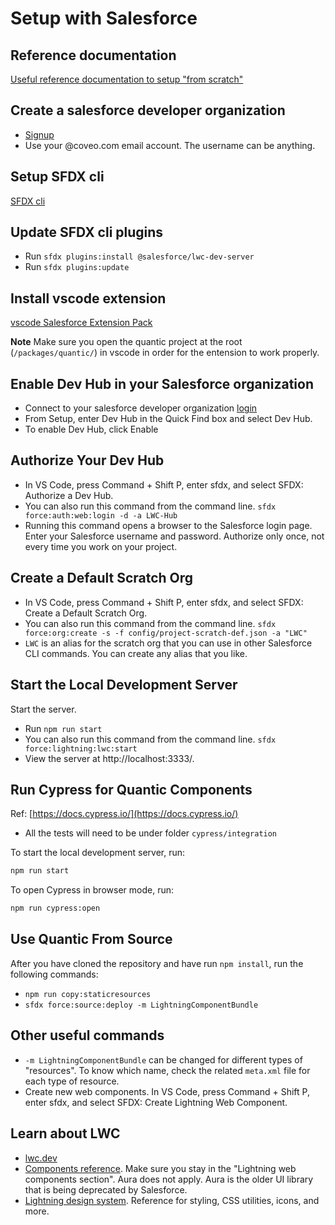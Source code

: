 # Setup with Salesforce

## Reference documentation

[Useful reference documentation to setup "from scratch"](https://developer.salesforce.com/docs/component-library/documentation/en/lwc/lwc.get_started_local_dev_setup)

## Create a salesforce developer organization

- [Signup](https://developer.salesforce.com/signup)
- Use your @coveo.com email account. The username can be anything.

## Setup SFDX cli

[SFDX cli](https://developer.salesforce.com/tools/sfdxcli)

## Update SFDX cli plugins

- Run `sfdx plugins:install @salesforce/lwc-dev-server`
- Run `sfdx plugins:update`

## Install vscode extension

[vscode Salesforce Extension Pack](https://marketplace.visualstudio.com/items?itemName=salesforce.salesforcedx-vscode)

**Note** Make sure you open the quantic project at the root (`/packages/quantic/`) in vscode in order for the entension to work properly.

## Enable Dev Hub in your Salesforce organization

- Connect to your salesforce developer organization [login](http://login.salesforce.com/)
- From Setup, enter Dev Hub in the Quick Find box and select Dev Hub.
- To enable Dev Hub, click Enable

## Authorize Your Dev Hub

- In VS Code, press Command + Shift P, enter sfdx, and select SFDX: Authorize a Dev Hub.
- You can also run this command from the command line. `sfdx force:auth:web:login -d -a LWC-Hub`
- Running this command opens a browser to the Salesforce login page. Enter your Salesforce username and password. Authorize only once, not every time you work on your project.

## Create a Default Scratch Org

- In VS Code, press Command + Shift P, enter sfdx, and select SFDX: Create a Default Scratch Org.
- You can also run this command from the command line. `sfdx force:org:create -s -f config/project-scratch-def.json -a "LWC"`
- `LWC` is an alias for the scratch org that you can use in other Salesforce CLI commands. You can create any alias that you like.

## Start the Local Development Server

Start the server.

- Run `npm run start`
- You can also run this command from the command line. `sfdx force:lightning:lwc:start`
- View the server at http://localhost:3333/.

## Run Cypress for Quantic Components

Ref: [https://docs.cypress.io/](https://docs.cypress.io/)

- All the tests will need to be under folder `cypress/integration`


To start the local development server, run:

```bash
npm run start
```

To open Cypress in browser mode, run:

```bash
npm run cypress:open
```


## Use Quantic From Source

After you have cloned the repository and have run `npm install`, run the following commands:

- `npm run copy:staticresources`
- `sfdx force:source:deploy -m LightningComponentBundle`

## Other useful commands

- `-m LightningComponentBundle` can be changed for different types of "resources". To know which name, check the related `meta.xml` file for each type of resource.
- Create new web components. In VS Code, press Command + Shift P, enter sfdx, and select SFDX: Create Lightning Web Component.

## Learn about LWC

- [lwc.dev](https://lwc.dev/)
- [Components reference](https://developer.salesforce.com/docs/component-library/overview/components). Make sure you stay in the "Lightning web components section". Aura does not apply. Aura is the older UI library that is being deprecated by Salesforce.
- [Lightning design system](https://www.lightningdesignsystem.com/). Reference for styling, CSS utilities, icons, and more.
